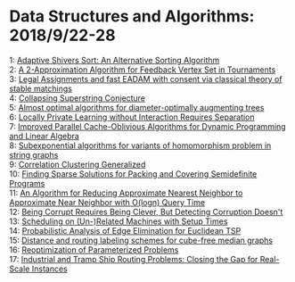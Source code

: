 # Data Structures and Algorithms: 2018/9/22-28  
1: [Adaptive Shivers Sort: An Alternative Sorting Algorithm](https://doi.org/10.48550/arXiv.1809.08411)  
2: [A 2-Approximation Algorithm for Feedback Vertex Set in Tournaments](https://doi.org/10.48550/arXiv.1809.08437)  
3: [Legal Assignments and fast EADAM with consent via classical theory of  stable matchings](https://doi.org/10.48550/arXiv.1809.08506)  
4: [Collapsing Superstring Conjecture](https://doi.org/10.48550/arXiv.1809.08669)  
5: [Almost optimal algorithms for diameter-optimally augmenting trees](https://doi.org/10.48550/arXiv.1809.08822)  
6: [Locally Private Learning without Interaction Requires Separation](https://doi.org/10.48550/arXiv.1809.09165)  
7: [Improved Parallel Cache-Oblivious Algorithms for Dynamic Programming and  Linear Algebra](https://doi.org/10.48550/arXiv.1809.09330)  
8: [Subexponential algorithms for variants of homomorphism problem in string  graphs](https://doi.org/10.48550/arXiv.1809.09345)  
9: [Correlation Clustering Generalized](https://doi.org/10.48550/arXiv.1809.09493)  
10: [Finding Sparse Solutions for Packing and Covering Semidefinite Programs](https://doi.org/10.48550/arXiv.1809.09698)  
11: [An Algorithm for Reducing Approximate Nearest Neighbor to Approximate  Near Neighbor with O(logn) Query Time](https://doi.org/10.48550/arXiv.1809.09776)  
12: [Being Corrupt Requires Being Clever, But Detecting Corruption Doesn't](https://doi.org/10.48550/arXiv.1809.10325)  
13: [Scheduling on (Un-)Related Machines with Setup Times](https://doi.org/10.48550/arXiv.1809.10428)  
14: [Probabilistic Analysis of Edge Elimination for Euclidean TSP](https://doi.org/10.48550/arXiv.1809.10469)  
15: [Distance and routing labeling schemes for cube-free median graphs](https://doi.org/10.48550/arXiv.1809.10508)  
16: [Reoptimization of Parameterized Problems](https://doi.org/10.48550/arXiv.1809.10578)  
17: [Industrial and Tramp Ship Routing Problems: Closing the Gap for  Real-Scale Instances](https://doi.org/10.48550/arXiv.1809.10584)  
